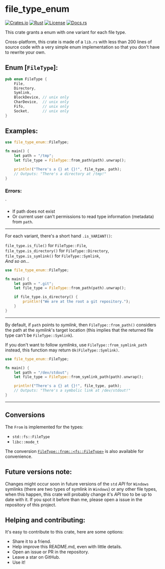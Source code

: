 # file_type_enum

[![Crates.io](https://img.shields.io/crates/v/file_type_enum.svg)](https://crates.io/crates/file_type_enum)
[![Rust](https://github.com/marcospb19/file_type_enum/workflows/Rust/badge.svg?branch=main)](https://github.com/marcospb19/file_type_enum/actions?query=workflow%3ARust)
[![License](https://img.shields.io/badge/license-MIT-blue.svg)](https://github.com/marcospb19/file_type_enum/blob/main/LICENSE)
[![Docs.rs](https://docs.rs/file_type_enum/badge.svg)](https://docs.rs/file_type_enum)

This crate grants a enum with one variant for each file type.

Cross-platform, this crate is made of a `lib.rs` with less than 200 lines of
source code with a very simple enum implementation so that you don't have to
rewrite your own.

## Enum [`FileType`]:
```rust
pub enum FileType {
    File,
    Directory,
    Symlink,
    BlockDevice, // unix only
    CharDevice,  // unix only
    Fifo,        // unix only
    Socket,      // unix only
}
```

## Examples:
```rust
use file_type_enum::FileType;

fn main() {
    let path = "/tmp";
    let file_type = FileType::from_path(path).unwrap();

    println!("There's a {} at {}!", file_type, path);
    // Outputs: "There's a directory at /tmp!"
}
```

### Errors:
`
* If path does not exist
* Or current user can't  permissions to read type information (metadata)
  from `path`.

---

For each variant, there's a short hand `.is_VARIANT()`:

`file_type.is_file()`      for `FileType::File`, \
`file_type.is_directory()` for `FileType::Directory`, \
`file_type.is_symlink()`   for `FileType::Symlink`, \
_And so on..._

```rust
use file_type_enum::FileType;

fn main() {
    let path = ".git";
    let file_type = FileType::from_path(path).unwrap();

    if file_type.is_directory() {
        println!("We are at the root a git repository.");
    }
}
```

---

By default, if `path` points to _symlink_, then `FileType::from_path()`
considers the path at the _symlink_'s target location (this implies that the
returned file type can't be `FileType::Symlink`).

If you don't want to follow _symlinks_, use `FileType::from_symlink_path`
instead, this function may return `Ok(FileType::Symlink)`.

```rust
use file_type_enum::FileType;

fn main() {
    let path = "/dev/stdout";
    let file_type = FileType::from_symlink_path(path).unwrap();

    println!("There's a {} at {}!", file_type, path);
    // Outputs: "There's a symbolic link at /dev/stdout!"
}
```

---

## Conversions

The `From` is implemented for the types:
- `std::fs::FileType`
- `libc::mode_t`

The conversion [`FileType::from::<fs::FileType>`](FileType) is also
available for convenience.

## Future versions note:
Changes might occur soon in future versions of the `std` _API_ for `Windows`
symlinks (there are two types of symlink in `Windows`) or any other file
types, when this happen, this crate will probably change it's _API_ too to
be up to date with it. If you spot it before than me, please open a issue in
the repository of this project.

## Helping and contributing:
It's easy to contribute to this crate, here are some options:
- Share it to a friend.
- Help improve this README.md, even with little details.
- Open an issue or PR in the repository.
- Leave a star on GitHub.
- Use it!
